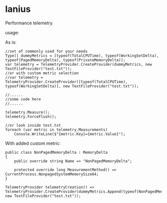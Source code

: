 # lanius
Performance telemetry

usage:

As is:

	//set of commonly used for your needs
	Type[] dummyMetrics = [typeof(TotalCPUTime), typeof(WorkingSetDelta), typeof(PagedMemoryDelta), typeof(PrivateMemoryDelta)];
	var telemetry = TelemetryProvider.CreateProvider(dummyMetrics, new TextFileProvider("test.txt"));
	//or with custom metric selection
	//var telemetry = TelemetryProvider.CreateProvider([typeof(TotalCPUTime), typeof(WorkingSetDelta)], new TextFileProvider("test.txt"));

	//......
	//some code here
	//......

	telemetry.Measure();
	telemetry.ForceFlush();

	//or look inside test.txt
	foreach (var metric in telemetry.Measurements)
		Console.WriteLine($"{metric.Key}={metric.Value}");

With added custom metric:

	public class NonPagedMemoryDelta : MemoryDelta
	{
		public override string Name => "NonPagedMemoryDelta";

		protected override long MeasurementMethod() => CurrentProcess.NonpagedSystemMemorySize64;
	}
	
	TelemetryProvider telemetryCreation() => TelemetryProvider.CreateProvider(dummyMetrics.Append(typeof(NonPagedMemoryDelta)), new TextFileProvider("test.txt"));